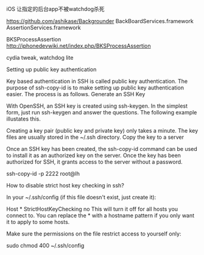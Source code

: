 iOS 让指定的后台app不被watchdog杀死

https://github.com/ashikase/Backgrounder
 BackBoardServices.framework
 AssertionServices.framework 
 
BKSProcessAssertion http://iphonedevwiki.net/index.php/BKSProcessAssertion

cydia tweak, watchdog lite



Setting up public key authentication

Key based authentication in SSH is called public key authentication. The purpose of ssh-copy-id is to make setting up public key authentication easier. The process is as follows.
Generate an SSH Key

With OpenSSH, an SSH key is created using ssh-keygen. In the simplest form, just run ssh-keygen and answer the questions. The following example illustates this.

Creating a key pair (public key and private key) only takes a minute. The key files are usually stored in the ~/.ssh directory.
Copy the key to a server

Once an SSH key has been created, the ssh-copy-id command can be used to install it as an authorized key on the server. Once the key has been authorized for SSH, it grants access to the server without a password.

ssh-copy-id -p 2222 root@lh


How to disable strict host key checking in ssh?


In your ~/.ssh/config (if this file doesn't exist, just create it):

Host *
    StrictHostKeyChecking no
This will turn it off for all hosts you connect to. You can replace the * with a hostname pattern if you only want it to apply to some hosts.  

Make sure the permissions on the file restrict access to yourself only:

sudo chmod 400 ~/.ssh/config





